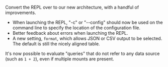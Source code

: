 Convert the REPL over to our new architecture, with a handful of improvements.
- When launching the REPL, "-c" or "--config" should now be used on the command line to specify the location of the configuration file.
- Better feedback about errors when launching the REPL.
- A new setting, `format`, which allows JSON or CSV output to be selected. The default is still the nicely aligned table.

It's now possible to evaluate "queries" that do not refer to any data source (such as `1 + 2`), even if multiple mounts are present.
